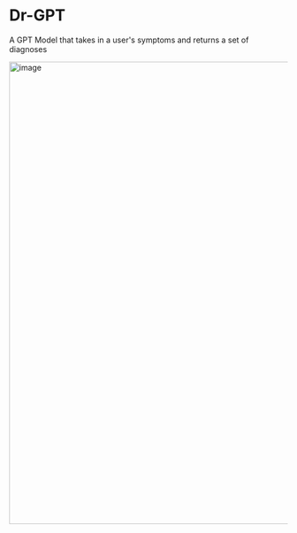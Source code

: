 # Dr-GPT
 A GPT Model that takes in a user's symptoms and returns a set of diagnoses

<img width="837" alt="image" src="https://github.com/sammargolis/Dr-GPT/assets/20016233/58be6f3c-3d97-4e35-b666-9bbecb7ee4f5">

